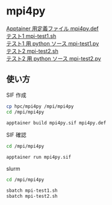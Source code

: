# mpi4py

[Apptainer 用定義ファイル mpi4py.def](mpi4py.def)<br>
[テスト1 mpi-test1.sh](mpi-test1.sh)<br>
[テスト1 用 python ソース mpi-test1.py](mpi-test1.py)<br>
[テスト2 mpi-test2.sh](mpi-test2.sh)<br>
[テスト2 用 python ソース mpi-test2.py](mpi-test2.py)<br>

## 使い方
SIF 作成
~~~sh
cp hpc/mpi4py /mpi/mpi4py
cd /mpi/mpi4py

apptainer build mpi4py.sif mpi4py.def
~~~
SIF 確認
~~~sh
cd /mpi/mpi4py

apptainer run mpi4py.sif
~~~
slurm
~~~sh
cd /mpi/mpi4py

sbatch mpi-test1.sh
sbatch mpi-test2.sh
~~~